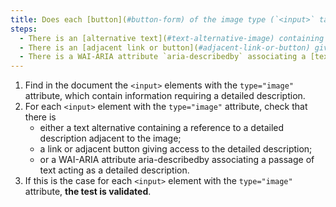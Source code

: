 ```yaml
---
title: Does each [button](#button-form) of the image type (`<input>` tag with the `type="image"` attribute) [conveying information](#image-conveying-information), which requires a [detailed description](#detailed-description-image), meet one of these conditions?
steps:
  - There is an [alternative text](#text-alternative-image) containing a reference to a [detailed description](#detailed-description-image) adjacent to the image.
  - There is an [adjacent link or button](#adjacent-link-or-button) giving access to the [detailed description](#detailed-description-image).
  - There is a WAI-ARIA attribute `aria-describedby` associating a [text passage](#passage-of-text-linked-by-aria-labelledby-or-aria-describedby) acting as [detailed description](#detailed-description-image).
---
```


1. Find in the document the `<input>` elements with the `type="image"` attribute, which contain information requiring a detailed description.
2. For each `<input>` element with the `type="image"` attribute, check that there is
   - either a text alternative containing a reference to a detailed description adjacent to the image;
   - a link or adjacent button giving access to the detailed description;
   - or a WAI-ARIA attribute aria-describedby associating a passage of text acting as a detailed description.
3. If this is the case for each `<input>` element with the `type="image"` attribute, **the test is validated**.
